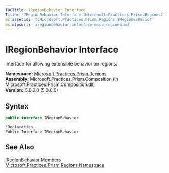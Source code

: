 ```yaml
---
TOCTitle: IRegionBehavior Interface
Title: 'IRegionBehavior Interface (Microsoft.Practices.Prism.Regions)'
ms:assetid: 'T:Microsoft.Practices.Prism.Regions.IRegionBehavior'
ms:mtpsurl: 'iregionbehavior-interface-mspp-regions.md'
---
```


# IRegionBehavior Interface

Interface for allowing extensible behavior on regions.

**Namespace:** [Microsoft.Practices.Prism.Regions](/patterns-practices/reference/mspp-regions-namespace)  
**Assembly:** Microsoft.Practices.Prism.Composition (in Microsoft.Practices.Prism.Composition.dll)  
**Version:** 5.0.0.0 (5.0.0.0)

## Syntax

```C#
public interface IRegionBehavior
```
```VB
'Declaration
Public Interface IRegionBehavior
```

## See Also

[IRegionBehavior Members](/patterns-practices/reference/iregionbehavior-members-mspp-regions)  
[Microsoft.Practices.Prism.Regions Namespace](/patterns-practices/reference/mspp-regions-namespace)  
